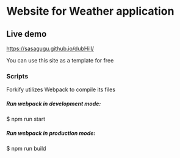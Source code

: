 # Website for Weather application

## Live demo
https://sasagugu.github.io/dubHill/

You can use this site as a template for free

### Scripts

Forkify utilizes Webpack to compile its files

##### Run webpack in development mode:

$ npm run start

##### Run webpack in production mode:

$ npm run build